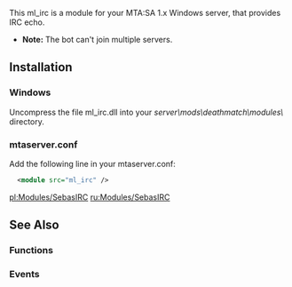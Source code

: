 This ml\_irc is a module for your MTA:SA 1.x Windows server, that provides IRC echo.

-   **Note:** The bot can't join multiple servers.

Installation
------------

### Windows

Uncompress the file ml\_irc.dll into your *server\\mods\\deathmatch\\modules\\* directory.

### mtaserver.conf

Add the following line in your mtaserver.conf:

``` xml
  <module src="ml_irc" />
```

[pl:Modules/SebasIRC](/docs/pl-modules/sebasirc.md "wikilink") [ru:Modules/SebasIRC](/docs/ru-modules/sebasirc.md "wikilink")

See Also
--------

### Functions

### Events
